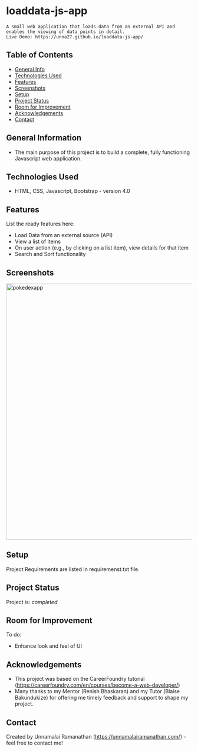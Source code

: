 # loaddata-js-app

    A small web application that loads data from an external API and enables the viewing of data points in detail.
    Live Demo: https://unna27.github.io/loaddata-js-app/

## Table of Contents

- [General Info](#general-information)
- [Technologies Used](#technologies-used)
- [Features](#features)
- [Screenshots](#screenshots)
- [Setup](#setup)
- [Project Status](#project-status)
- [Room for Improvement](#room-for-improvement)
- [Acknowledgements](#acknowledgements)
- [Contact](#contact)

## General Information

- The main purpose of this project is to build a complete, fully functioning Javascript web application.

## Technologies Used

- HTML, CSS, Javascript, Bootstrap - version 4.0

## Features

List the ready features here:

- Load Data from an external source (API)
- View a list of items
- On user action (e.g., by clicking on a list item), view details for that item
- Search and Sort functionality

## Screenshots

<img width="694" alt="pokedexapp" src="https://user-images.githubusercontent.com/58221568/139307514-59e72f3c-ae4f-48c5-aa24-7ccc6394c2d1.png">

## Setup

Project Requirements are listed in requiremenst.txt file.

## Project Status

Project is: _completed_

## Room for Improvement

To do:

- Enhance look and feel of UI

## Acknowledgements

- This project was based on the CareerFoundry tutorial (https://careerfoundry.com/en/courses/become-a-web-developer/)
- Many thanks to my Mentor (Renish Bhaskaran) and my Tutor (Blaise Bakundukize) for offering me timely feedback and support to shape my project.

## Contact

Created by Unnamalai Ramanathan (https://unnamalairamanathan.com/) - feel free to contact me!
